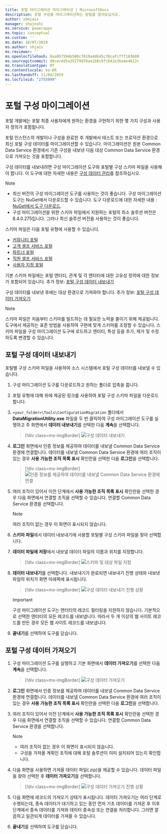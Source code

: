 ```yaml
---
title: 포털 마이그레이션 마이그레이션 | MicrosoftDocs
description: 포털 구성을 마이그레이션하는 방법을 알아보십시오.
author: sbmjais
manager: shujoshi
ms.service: powerapps
ms.topic: conceptual
ms.custom: ''
ms.date: 10/07/2019
ms.author: shjais
ms.reviewer: ''
ms.openlocfilehash: 0aa057594b500c7019a4d645c70cafcfff183608
ms.sourcegitcommit: d9cecdd5a35279d78aa1b6c9fc642e36a4e4612c
ms.translationtype: HT
ms.contentlocale: ko-KR
ms.lasthandoff: 11/04/2019
ms.locfileid: "2755999"
---
```

# <a name="migrate-portal-configuration"></a>포털 구성 마이그레이션

포탈 개발에는 포탈 최종 사용자에게 원하는 환경을 구현하기 위한 몇 가지 구성과 사용자 정의가 포함됩니다.

포털 인스턴스의 개발이나 구성을 완료한 후 개발에서 테스트 또는 프로덕션 환경으로 최신 포털 구성 데이터를 마이그레이션할 수 있습니다. 마이그레이션은 원본 Common Data Service 환경에서 기존 구성을 내보낸 다음 대상 Common Data Service 환경으로 가져오는 것을 포함합니다.

구성 데이터를 내보내려면 구성 마이그레이션 도구와 포털별 구성 스키마 파일을 사용해야 합니다. 이 도구에 대한 자세한 내용은 [구성 데이터 관리](https://docs.microsoft.com/dynamics365/customer-engagement/admin/manage-configuration-data)를 참조하십시오.

> [!NOTE]
> - 최신 버전의 구성 마이그레이션 도구를 사용하는 것이 좋습니다. 구성 마이그레이션 도구는 NuGet에서 다운로드할 수 있습니다. 도구 다운로드에 대한 자세한 내용 : [NuGet에서 도구 다운로드](https://docs.microsoft.com/dynamics365/customer-engagement/developer/download-tools-nuget).
> - 구성 마이그레이션을 위한 스키마 파일에서 지원하는 포털의 최소 솔루션 버전은 8.4.0.275입니다. 그러나 최신 솔루션 버전을 사용하는 것이 좋습니다.

스키마 파일은 다음 포털 유형에 사용할 수 있습니다.
- [커뮤니티 포털](https://go.microsoft.com/fwlink/p/?linkid=2019704)
- [고객 셀프 서비스 포털](https://go.microsoft.com/fwlink/p/?linkid=2019705)
- [파트너 포털](https://go.microsoft.com/fwlink/p/?linkid=2019803)
- [직원 셀프 서비스 포털](https://go.microsoft.com/fwlink/p/?linkid=2019802)
- [사용자 지정 포털](https://go.microsoft.com/fwlink/p/?linkid=2019804)

기본 스키마 파일에는 포털 엔터티, 관계 및 각 엔터티에 대한 고유성 정의에 대한 정보가 포함되어 있습니다. 추가 정보: [포털 구성 데이터 내보내기](#export-portal-configuration-data)

구성 데이터를 내보낸 후에는 대상 환경으로 가져와야 합니다. 추가 정보: [포털 구성 데이터 가져오기](#import-portal-configuration-data)

> [!NOTE]
> 스키마 파일은 처음부터 스키마를 빌드하는 데 필요한 노력을 줄이기 위해 제공됩니다. 도구에서 제공하는 표준 방법을 사용하여 구현에 맞게 스키마를 조정할 수 있습니다. 스키마 파일을 구성 마이그레이션 도구에 로드하고 엔터티, 특성 등을 추가, 제거 및 수정하도록 변경할 수 있습니다.

## <a name="export-portal-configuration-data"></a>포털 구성 데이터 내보내기

포털별 구성 스키마 파일을 사용하여 소스 시스템에서 포털 구성 데이터를 내보낼 수 있습니다.

1.  구성 마이그레이션 도구를 다운로드하고 원하는 폴더로 압축을 풉니다.

2.  포털 유형에 대해 위에 제공된 링크를 사용하여 포털 구성 스키마 파일을 다운로드합니다.

3.  `<your_folder>\Tools\ConfigurationMigration` 폴더에서 **DataMigrationUtility.exe** 파일을 두 번 클릭하여 구성 마이그레이션 도구를 실행하고 주 화면에서 **데이터 내보내기**를 선택한 다음 **계속**을 선택합니다.
    
    > [!div class=mx-imgBorder]
    > ![구성 데이터 내보내기](../media/export-config-data.png "구성 데이터 내보내기")

4.  **로그인** 화면에서 인증 정보를 제공하여 데이터를 내보낼 Common Data Service 환경에 연결합니다. 데이터를 내보낼 Common Data Service 환경에 여러 조직이 있는 경우 **사용 가능한 조직 목록 표시** 확인란을 선택한 다음 **로그인**을 선택합니다.

    > [!div class=mx-imgBorder]
    > ![인증 정보를 제공하여 데이터를 내보낼 Common Data Service 환경에 연결](../media/export-config-login.png "인증 정보를 제공하여 데이터를 내보낼 Common Data Service 환경에 연결")

5.  여러 조직이 있어서 이전 단계에서 **사용 가능한 조직 목록 표시** 확인란을 선택한 경우 다음 화면에서 연결할 조직을 선택할 수 있습니다. 연결할 Common Data Service 환경을 선택합니다. 

    > [!NOTE]
    > 여러 조직이 없는 경우 이 화면이 표시되지 않습니다.

6.  **스키마 파일**에서 데이터 내보내기에 사용할 포털별 구성 스키마 파일을 찾아 선택합니다.

7.  **데이터 파일에 저장**에서 내보낼 데이터 파일의 이름과 위치를 지정합니다.

    > [!div class=mx-imgBorder]
    > ![스키마 및 대상 파일 지정](../media/export-config-file-name.png "스키마 및 대상 파일 지정")

8.  **데이터 내보내기**를 선택합니다. 내보내기가 완료되면 내보내기 진행 상태와 내보낸 파일의 위치가 화면 아래쪽에 표시됩니다.

    > [!div class=mx-imgBorder]
    > ![구성 데이터 내보내기 진행 상황](../media/export-config-status.png "구성 데이터 내보내기 진행 상황")

    > [!IMPORTANT]
    > 구성 마이그레이션 도구는 엔터티의 레코드 필터링을 지원하지 않습니다. 기본적으로 선택한 엔터티의 모든 레코드를 내보냅니다. 따라서 두 개 이상의 웹 사이트 레코드를 만든 경우 모든 웹 사이트 레코드를 내보냅니다.

9.  **끝내기**를 선택하여 도구를 닫습니다.

## <a name="import-portal-configuration-data"></a>포털 구성 데이터 가져오기

1.  구성 마이그레이션 도구를 실행하고 기본 화면에서 **데이터 가져오기**를 선택한 다음 **계속**을 선택합니다.

    > [!div class=mx-imgBorder]
    > ![구성 데이터 가져오기](../media/import-config-data.png "구성 데이터 가져오기")

2.  **로그인** 화면에서 인증 정보를 제공하여 데이터를 내보낼 Common Data Service 환경에 연결합니다. 데이터를 내보낼 Common Data Service 환경에 여러 조직이 있는 경우 **사용 가능한 조직 목록 표시** 확인란을 선택한 다음 **로그인**을 선택합니다.

3.  여러 조직이 있어서 이전 단계에서 **사용 가능한 조직 목록 표시** 확인란을 선택한 경우 다음 화면에서 연결할 조직을 선택할 수 있습니다. 연결할 Common Data Service 환경을 선택합니다. 

    > [!NOTE]
    > - 여러 조직이 없는 경우 이 화면이 표시되지 않습니다.
    > - 구성을 가져올 계획인 조직에 대해 포털 솔루션이 이미 설치되어 있는지 확인합니다.

4.  다음 화면을 사용하면 가져올 데이터 파일(.zip)을 제공할 수 있습니다. 데이터 파일을 찾아 선택한 후 **데이터 가져오기**를 선택합니다. 

    > [!div class=mx-imgBorder]
    > ![구성 데이터 가져오기 진행 상황](../media/import-config-status.png "구성 데이터 가져오기 진행 상황")

5.  다음 화면에 레코드의 가져오기 상태가 표시됩니다. 데이터 가져오기는 여러 단계로 수행되는데, 종속 데이터가 대기하고 있는 동안 먼저 기초 데이터를 가져온 후 이후 단계에서 종속 데이터를 가져와 데이터 종속성 또는 연결을 처리합니다. 그러면 깔끔하고 일관되게 데이터를 가져올 수 있습니다. 

6.  **끝내기**를 선택하여 도구를 닫습니다. 

